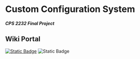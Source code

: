 # Custom Configuration System    
##### CPS 2232 Final Project
 
## Wiki Portal
[![Static Badge](https://img.shields.io/badge/EN-Wiki?style=flat&label=Wiki)](https://zst-1.gitbook.io/custom_configuration_system-wiki/)
![Static Badge](https://img.shields.io/badge/Wiki-CN-%237CFC00?style=flat&label=Wiki&labelColor=%237CFC00&color=%23cecbb1&link=https%3A%2F%2Fzst-1.gitbook.io%2Fcustom_configuration_system-wiki_cn%2F)
